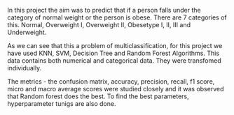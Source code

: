 In this project the aim was to predict that if a person falls under the category of normal weight or the person is obese. There are 7 categories of this. Normal, Overweight I, Overweight II, Obesetype I, II, III and Underweight. 

As we can see that this a problem of multiclassification, for this project we have used KNN, SVM, Decision Tree and Random Forest 
Algorithms. This data contains both numerical and categorical data. They were transfomed individually. 



The metrics - the confusion matrix, accuracy, precision, recall, f1 score, micro and macro average scores were studied closely and it was observed that Random forest does the best. To find the best parameters, hyperparameter tunigs are also done. 

